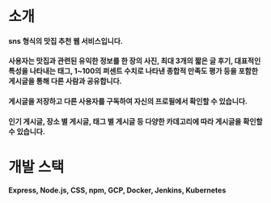 # 소개
#### sns 형식의 맛집 추천 웹 서비스입니다.
#### 사용자는 맛집과 관련된 유익한 정보를 한 장의 사진, 최대 3개의 짧은 글 후기, 대표적인 특성을 나타내는 태그, 1~100의 퍼센트 수치로 나타낸 종합적 만족도 평가 등을 포함한 게시글을 통해 다른 사람과 공유합니다.
#### 게시글을 저장하고 다른 사용자를 구독하여 자신의 프로필에서 확인할 수 있습니다.
#### 인기 게시글, 장소 별 게시글, 태그 별 게시글 등 다양한 카데고리에 따라 게시글을 확인할 수 있습니다.

# 개발 스택 
#### Express, Node.js, CSS, npm, GCP, Docker, Jenkins, Kubernetes

